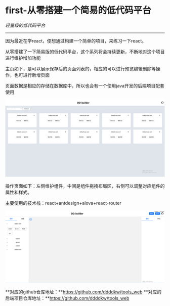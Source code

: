 # first-从零搭建一个简易的低代码平台

*轻量级的低代码平台*

------

因为最近在学react，便想通过构建一个简单的项目，来练习一下react。

从零搭建了一下简易版的低代码平台，这个系列将会持续更新，不断地对这个项目进行维护增加功能

主页如下，是可以展示保存后的页面列表的，相应的可以进行预览编辑删除等操作，也可进行新增页面

页面数据是相应的存储在数据库中，所以也会有一个使用java开发的后端项目配套使用

![](../../../assets/lowCode/homePage.png)

操作页面如下：左侧维护组件，中间是组件拖拽布局区，右侧可以调整对应组件的属性和样式。

主要使用的技术栈：react+antdesign+alova+react-router

![](../../../assets/lowCode/buildPage.png)

**对应的github仓库地址：**https://github.com/ddddkw/tools_web
**对应的后端项目仓库地址：**https://github.com/ddddkw/tools_web

